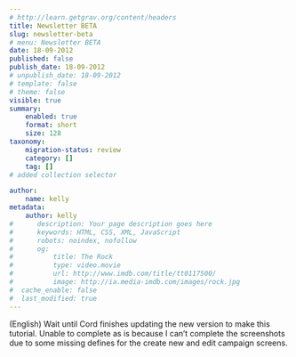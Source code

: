 ```yaml
---
# http://learn.getgrav.org/content/headers
title: Newsletter BETA
slug: newsletter-beta
# menu: Newsletter BETA
date: 18-09-2012
published: false
publish_date: 18-09-2012
# unpublish_date: 18-09-2012
# template: false
# theme: false
visible: true
summary:
    enabled: true
    format: short
    size: 128
taxonomy:
    migration-status: review
    category: []
    tag: []
# added collection selector

author:
    name: kelly
metadata:
    author: kelly
#      description: Your page description goes here
#      keywords: HTML, CSS, XML, JavaScript
#      robots: noindex, nofollow
#      og:
#          title: The Rock
#          type: video.movie
#          url: http://www.imdb.com/title/tt0117500/
#          image: http://ia.media-imdb.com/images/rock.jpg
#  cache_enable: false
#  last_modified: true
---
```


(English) Wait until Cord finishes updating the new version to make this tutorial. Unable to complete as is because I can’t complete the screenshots due to some missing defines for the create new and edit campaign screens.
